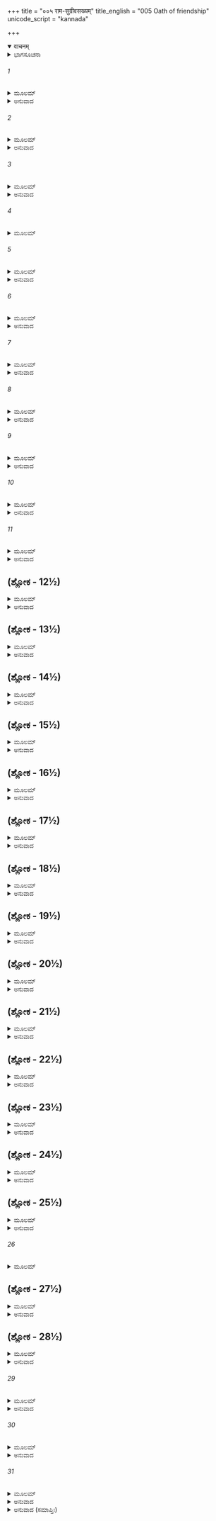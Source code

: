 +++
title = "००५ राम-सुग्रीवसख्यम्"
title_english = "005 Oath of friendship"
unicode_script = "kannada"

+++
<details open><summary>वाचनम्</summary>

<div class="audioEmbed"  caption="श्रीराम-हरिसीताराममूर्ति-घनपाठिभ्यां वचनम्" src="https://archive.org/download/Ramayana-recitation-Sriram-harisItArAmamUrti-Ghanapaati-v2/Kanda_4/Kanda_4_KSK-005-Rama_Sugreeva_Sakhyam_0.mp3"></div>
</details>



<details><summary>ಭಾಗಸೂಚನಾ</summary>

ಶ್ರೀರಾಮ ಮತ್ತು ಸುಗ್ರೀವನ ಮೈತ್ರಿ, ಶ್ರೀರಾಮನು ವಾಲಿಯನ್ನು ವಧಿಸುವುದಾಗಿ ಪ್ರತಿಜ್ಞೆ ಮಾಡಿದುದು
</details>

###### 1


<details><summary>ಮೂಲಮ್</summary>

ಋಷ್ಯಮೂಕಾತ್ತು ಹನುಮಾನ್ ಗತ್ವಾ ತಂ ಮಲಯಂ ಗಿರಿಮ್ ।  
ಆಚಚಕ್ಷೇ ತದಾ ವೀರೌ ಕಪಿರಾಜಾಯ ರಾಘವೌ ॥
</details>

<details><summary>ಅನುವಾದ</summary>

ಶ್ರೀರಾಮ-ಲಕ್ಷ್ಮಣರನ್ನು ಋಷ್ಯಮೂಕ ಪರ್ವತದಲ್ಲಿ ಸುಗ್ರೀವನ ವಾಸಸ್ಥಾನದಲ್ಲಿ ಕುಳ್ಳಿರಿಸಿ, ಹನುಮಂತನು ಅಲ್ಲಿಂದ ಮಲಯ ಪರ್ವತಕ್ಕೆ (ಅದು ಋಷ್ಯಮೂಕದ ಒಂದು ಶಿಖರವಾಗಿತ್ತು) ಹೋಗಿ ವಾನರರಾಜ ಸುಗ್ರೀವನಿಗೆ ಆ ಇಬ್ಬರು ರಘುವಂಶೀ ವೀರರನ್ನು ಪರಿಚಯಿಸುತ್ತಾ ಹೀಗೆ ಹೇಳಿದನು.॥1॥
</details>

###### 2


<details><summary>ಮೂಲಮ್</summary>

ಅಯಂ ರಾಮೋ ಮಹಾಪ್ರಾಜ್ಞಃ ಸಂಪ್ರಾಪ್ತೋ ದೃಢವಿಕ್ರಮಃ ।  
ಲಕ್ಷ್ಮಣೇನ ಸಹ ಭ್ರಾತ್ರಾ ರಾಮೋಽಯಂ ಸತ್ಯವಿಕ್ರಮಃ ॥
</details>

<details><summary>ಅನುವಾದ</summary>

ಮಹಾಪ್ರಾಜ್ಞನೇ! ಅಮೋಘ ಹಾಗೂ ಅತ್ಯಂತ ದೃಢ ಪರಾಕ್ರಮಿಯಾದ ಶ್ರೀರಾಮಚಂದ್ರನು ತನ್ನ ತಮ್ಮನಾದ ಲಕ್ಷ್ಮಣನೊಂದಿಗೆ ಆಗಮಿಸಿರುವನು.॥2॥
</details>

###### 3


<details><summary>ಮೂಲಮ್</summary>

ಇಕ್ಷ್ವಾಕೂಣಾಂ ಕುಲೇ ಜಾತೋ ರಾಮೋ ದಶರಥಾತ್ಮಜಃ ।  
ಧರ್ಮೇ ನಿಗದಿತಶ್ಚೈವ ಪಿತುರ್ನಿರ್ದೇಶಕಾರಕಃ ॥
</details>

<details><summary>ಅನುವಾದ</summary>

ಈ ಶ್ರೀರಾಮನು ಇಕ್ಷ್ವಾಕುವಂಶದಲ್ಲಿ ಆವಿರ್ಭವಿಸಿರುವನು. ದಶರಥ ಮಹಾರಾಜರ ಪುತ್ರನು ಮತ್ತು ಸ್ವಧರ್ಮಪಾಲನೆಗಾಗಿ ಜಗತ್ತಿನಲ್ಲಿ ವಿಖ್ಯಾತನಾಗಿರುವನು. ಪಿತೃವಾಕ್ಯ ಪರಿಪಾಲನೆಗಾಗಿ ಈ ವನಕ್ಕೆ ಆಗಮಿಸಿರುವನು.॥3॥
</details>

###### 4


<details><summary>ಮೂಲಮ್</summary>

ರಾಜಸೂಯಾಶ್ವಮೇಧೈಶ್ಚ ವಹ್ನಿರ್ಯೇನಾಭಿತರ್ಪಿತಃ ।  
ದಕ್ಷಿಣಾಶ್ಚ ತಥೋತ್ಸೃಷ್ಟಾ ಗಾವಃ ಶತಸಹಸ್ರಶಃ ॥
</details>

###### 5


<details><summary>ಮೂಲಮ್</summary>

ತಪಸಾ ಸತ್ಯವಾಕ್ಯೇನ ವಸುಧಾ ಯೇನ ಪಾಲಿತಾ ।  
ಸ್ತ್ರೀಹೇತೋಸ್ತಸ್ಯ ಪುತ್ರೋಽಯಂ ರಾಮೋಽರಣ್ಯಂಸಮಾಗತಃ ॥
</details>

<details><summary>ಅನುವಾದ</summary>

ಯಾರು ರಾಜಸೂಯ ಮತ್ತು ಅಶ್ವಮೇಧ ಯಜ್ಞಗಳ ಅನುಷ್ಠಾನ ಮಾಡಿ ಯಜ್ಞನಾರಾಯಣನನ್ನು ತೃಪ್ತಿಪಡಿಸಿದ್ದನೋ, ಬ್ರಾಹ್ಮಣರಿಗೆ ಹೇರಳ ದಕ್ಷಿಣೆ ಕೊಟ್ಟಿದ್ದನೋ, ಲಕ್ಷ ಗೋವುಗಳನ್ನು ದಾನ ಮಾಡಿದ್ದನೋ, ಯಾರು ಸತ್ಯಭಾಷಣ ಪೂರ್ವಕ ತಪಸ್ಸಿನಿಂದ ವಸುಂಧರೆಯನ್ನು ಪಾಲಿಸಿದ್ದನೋ, ಆ ದಶರಥ ಮಹಾರಾಜರ ಪುತ್ರನಾದ ಈ ಶ್ರೀರಾಮನು, ತಂದೆಯವರು ತನ್ನ ಪತ್ನೀ ಕೈಕೇಯಿಗೆ ಕೊಟ್ಟ ವರವನ್ನು ಪಾಲಿಸುವ ನಿಮಿತ್ತದಿಂದ ಈ ವನಕ್ಕೆ ಬಂದಿರುವನು.॥4-5॥
</details>

###### 6


<details><summary>ಮೂಲಮ್</summary>

ತಸ್ಯಾಸ್ಯ ವಸತೋಽರಣ್ಯೇ ನಿಯತಸ್ಯ ಮಹಾತ್ಮನಃ ।  
ರಾವಣೇನ ಹೃತಾ ಭಾರ್ಯಾ ಸ ತ್ವಾಂ ಶರಣಮಾಗತಃ ॥
</details>

<details><summary>ಅನುವಾದ</summary>

ಮಹಾತ್ಮಾ ಶ್ರೀರಾಮನು ಮುನಿಗಳಂತೆ ನಿಯಮಗಳನ್ನು ಪಾಲಿಸುತ್ತಾ ದಂಡಕಾರಣ್ಯದಲ್ಲಿ ವಾಸಿಸುತ್ತಿದ್ದನು. ಒಂದು ದಿನ ರಾವಣನು ಬಂದು ಬರಿದಾದ ಆಶ್ರಮದಿಂದ ಇವನ ಪತ್ನೀ ಸೀತೆಯನ್ನು ಅಪಹರಿಸಿದನು. ಆಕೆಯನ್ನು ಹುಡುಕುತ್ತಾ ಇವನು ನಿಮ್ಮ ಆಶ್ರಯಕ್ಕೆ ಬಂದಿರುವನು.॥6॥
</details>

###### 7


<details><summary>ಮೂಲಮ್</summary>

ಭವತಾ ಸಖ್ಯಕಾಮೌ ತೌ ಭ್ರಾತರೌ ರಾಮಲಕ್ಷ್ಮಣೌ ।  
ಪ್ರಗೃಹ್ಯ ಚಾರ್ಚಯಸ್ವೈತೌ ಪೂಜನೀಯ ತಮಾವುಭೌ ॥
</details>

<details><summary>ಅನುವಾದ</summary>

ಈ ರಾಮ-ಲಕ್ಷ್ಮಣರು ನಿನ್ನೊಂದಿಗೆ ಮೈತ್ರಿ ಮಾಡಲು ಬಯಸುವರು. ನೀವು ಹೋಗಿ ಇವರನ್ನು ತನ್ನವರಾಗಿಸಿಕೊಂಡು ಇವರನ್ನು ಯಥೋಚಿತವಾಗಿ ಸತ್ಕರಿಸಿರಿ; ಏಕೆಂದರೆ ಇವರಿಬ್ಬರೂ ವೀರರ ನಮಗೆ ಪರಮ ಪೂಜನೀಯರಾಗಿದ್ದಾರೆ.॥7॥
</details>

###### 8


<details><summary>ಮೂಲಮ್</summary>

ಶ್ರುತ್ವಾ ಹನೂಮತೋ ವಾಕ್ಯಂ ಸುಗ್ರೀವೋ ವಾನರಾಧಿಪಃ ।  
ದರ್ಶನೀಯತಮೋ ಭೂತ್ವಾ ಪ್ರೀತ್ಯೋವಾಚ ಚ ರಾಘವಮ್ ॥
</details>

<details><summary>ಅನುವಾದ</summary>

ಹನುಮಂತನ ಮಾತನ್ನು ಕೇಳಿ ವಾನರರಾಜ ಸುಗ್ರೀವನು ಸ್ವೇಚ್ಛೆಯಿಂದ ಅತ್ಯಂತ ದರ್ಶನೀಯ ರೂಪಧರಿಸಿಕೊಂಡು ಶ್ರೀರಘುನಾಥನ ಬಳಿಗೆ ಬಂದು ತುಂಬಾ ಪ್ರೇಮದಿಂದ ಹೇಳಿದನು.॥8॥
</details>

###### 9


<details><summary>ಮೂಲಮ್</summary>

ಭವಾನ್ಧರ್ಮವನೀತಶ್ಚ ಸುತಪಾಃ ಸರ್ವವತ್ಸಲಃ ।  
ಆಖ್ಯಾತಾ ವಾಯುಪುತ್ರೇಣ ತತ್ತ್ವತೋ ಮೇ ಭವದ್ಗುಣಾಃ ॥
</details>

<details><summary>ಅನುವಾದ</summary>

ಪ್ರಭೋ! ನೀನು ಧರ್ಮದ ವಿಷಯದಲ್ಲಿ ಚೆನ್ನಾಗಿ ಸುಶಿಕ್ಷಿತನೂ, ಪರಮ ತೇಜಸ್ವಿಗಳೂ, ಎಲ್ಲರ ಮೇಲೆ ದಯೆ ಮಾಡುವವನೂ, ಆಗಿರುವೆ. ಪವನಕುಮಾರ ಹನುಮಂತನು ನನ್ನಲ್ಲಿ ನಿನ್ನ ಯಥಾರ್ಥ ಗುಣಗಳನ್ನು ವರ್ಣಿಸಿರುವನು.॥9॥
</details>

###### 10


<details><summary>ಮೂಲಮ್</summary>

ತನ್ಮಮೈವೈಷ ಸತ್ಕಾರೋ ಲಾಭಶ್ಚೈವೋತ್ತಮಃ ಪ್ರಭೋ ।  
ಯತ್ತ್ವಮಿಚ್ಛಸಿ ಸೌಹಾರ್ದಂ ವಾನರೇಣ ಮಯಾ ಸಹ ॥
</details>

<details><summary>ಅನುವಾದ</summary>

ಭಗವಂತನೇ! ನಾನು ವಾನರನಾಗಿದ್ದೇನೆ, ನೀನು ನರನಾಗಿರುವೆ, ನನ್ನೊಂದಿಗೆ ಮೈತ್ರಿ ಮಾಡಲು ನೀನು ಬಯಸುವುದೇ ನನ್ನ ಸತ್ಕಾರವಾದಂತಾಯಿತು ನನಗೂ ಕೂಡ ಉತ್ತಮ ಲಾಭ ಪ್ರಾಪ್ತವಾಗುವುದು.॥10॥
</details>

###### 11


<details><summary>ಮೂಲಮ್</summary>

ರೋಚತೇ ಯದಿ ಮೇ ಸಖ್ಯಂ ಬಾಹುರೇಷ ಪ್ರಸಾರಿತಃ ।  
ಗೃಹ್ಯತಾಂ ಪಾಣಿನಾ ಪಾಣಿರ್ಮರ್ಯಾದಾ ಬಧ್ಯತಾಂ ಧ್ರುವಾ ॥
</details>

<details><summary>ಅನುವಾದ</summary>

ನನ್ನ ಮಿತ್ರತೆಯು ನಿಮಗೆ ಸರಿ ಕಂಡರೆ ನನ್ನ ಈ ಕೈಯನ್ನು ಚಾಚಿರುವೆನು. ನೀನು ಇದನ್ನು ಹಿಡಿದುಕೊಳ್ಳಿರಿ ಹಾಗೂ ಪರಸ್ಪರ ಮೈತ್ರಿಯು ಕಡಿಯದ ಸಂಬಂಧವು ಶಾಶ್ವತವಾಗಿ ಇರಲಿ.॥11॥
</details>

## (ಶ್ಲೋಕ - 12½)


<details><summary>ಮೂಲಮ್</summary>

ಏತತ್ತು ವಚನಂ ಶ್ರುತ್ವಾ ಸುಗ್ರೀವಸ್ಯ ಸುಭಾಷಿತಮ್ ।  
ಸಂಪ್ರಹೃಷ್ಟಮನಾ ಹಸ್ತಂ ಪೀಡಯಾಮಾಸ ಪಾಣಿನಾ ॥  
ಹೃಷ್ಟಃ ಸೌಹೃದಮಾಲಂಬ್ಯ ಪರ್ಯಷ್ವಜತ ಪೀಡಿತಮ್ ।
</details>

<details><summary>ಅನುವಾದ</summary>

ಸುಗ್ರೀವನ ಈ ಸುಂದರ ಮಾತನ್ನು ಕೇಳಿ ಭಗವಾನ್ ಶ್ರೀರಾಮನ ಮನಸ್ಸು ಪ್ರಸನ್ನವಾಯಿತು. ಅವನು ತನ್ನ ಕೈಯಿಂದ ಅವನ ಕೈಹಿಡಿದು, ಸೌಹಾರ್ದವನ್ನು ಆಶ್ರಯಿಸಿ ಬಹಳ ಹರ್ಷದಿಂದ ಶೋಕಪೀಡಿತ ಸುಗ್ರೀವನನ್ನು ಬಿಗಿದಪ್ಪಿಕೊಂಡನು.॥12½॥
</details>

## (ಶ್ಲೋಕ - 13½)


<details><summary>ಮೂಲಮ್</summary>

ತತೋ ಹನೂಮಾನ್ ಸಂತ್ಯಜ್ಯ ಭಿಕ್ಷುರೂಪಮರಿಂದಮಃ ॥  
ಕಾಷ್ಠಯೋಃ ಸ್ವೇನ ರೂಪೇಣ ಜನಯಾಮಾಸ ಪಾವಕಮ್ ।
</details>

<details><summary>ಅನುವಾದ</summary>

(ಸುಗ್ರೀವನ ಬಳಿಗೆ ಹೋಗುವ ಮೊದಲು ಹನುಮಂತನು ಪುನಃ ಭಿಕ್ಷುರೂಪವನ್ನು ಧರಿಸಿದ್ದನು.) ಶ್ರೀರಾಮ ಮತ್ತು ಸುಗ್ರೀವನ ಮೈತ್ರಿಯ ಸಮಯ ಶತ್ರುಸೂದನ ಹನುಮಂತನು ಭಿಕ್ಷುರೂಪವನ್ನು ತ್ಯಜಿಸಿ, ತನ್ನ ಸಹಜರೂಪವನ್ನು ಧರಿಸಿ, ಎರಡು ಕಟ್ಟಿಗೆಗಳನ್ನು ತಿಕ್ಕಿ ಬೆಂಕಿಯನ್ನು ಉಂಟುಮಾಡಿದನು.॥13½॥
</details>

## (ಶ್ಲೋಕ - 14½)


<details><summary>ಮೂಲಮ್</summary>

ದೀಪ್ಯಮಾನಂ ತತೋ ವಹ್ನಿಂ ಪುಷ್ಪೈರಭ್ಯರ್ಚ್ಯ ಸತ್ಕೃತಮ್ ॥  
ತಯೋರ್ಮಧ್ಯೇ ತು ಸುಪ್ರೀತೋ ನಿದಧೌ ಸುಸಮಾಹಿತಃ ।
</details>

<details><summary>ಅನುವಾದ</summary>

ಅನಂತರ ಆ ಅಗ್ನಿಯನ್ನು ಪ್ರಜ್ವಲಿಸಿ, ಹೂವುಗಳಿಂದ ಅಗ್ನಿನಾರಾಯಣನನ್ನು ಆದರದಿಂದ ಪೂಜಿಸಿ, ಮತ್ತೆ ಏಕಾಗ್ರಚಿತ್ತನಾಗಿ ಶ್ರೀರಾಮ ಮತ್ತು ಸುಗ್ರೀವರ ನಡುವೆ ಸಾಕ್ಷಿಯಾಗಿ ಅಗ್ನಿಯನ್ನು ಸ್ಥಾಪಿಸಿದನು.॥14½॥
</details>

## (ಶ್ಲೋಕ - 15½)


<details><summary>ಮೂಲಮ್</summary>

ತತೋಽಗ್ನಿಂ ದೀಪ್ಯಮಾನಂ ತೌ ಚಕ್ರತುಶ್ಯ ಪ್ರದಕ್ಷಿಣಮ್ ॥  
ಸುಗ್ರೀವೋ ರಾಘವಶ್ಚೈವ ವಯಸ್ಯತ್ವಮುಪಾಗತೌ ।
</details>

<details><summary>ಅನುವಾದ</summary>

ಬಳಿಕ ಸುಗ್ರೀವ ಹಾಗೂ ಶ್ರೀರಾಮಚಂದ್ರನು ಆ ಪ್ರಜ್ವಲಿತ ಅಗ್ನಿಗೆ ಪ್ರದಕ್ಷಿಣೆ ಮಾಡಿ ಇಬ್ಬರೂ ಪರಸ್ಪರ ಮಿತ್ರರಾದರು.॥15½॥
</details>

## (ಶ್ಲೋಕ - 16½)


<details><summary>ಮೂಲಮ್</summary>

ತತಃ ಸುಪ್ರೀತಮನಸೌ ತಾವುಭೌ ಹರಿರಾಘವೌ ॥  
ಅನ್ಯೋನ್ಯಮಭಿವೀಕ್ಷಂತೌ ನ ತೃಪ್ತಿಮುಪಜಗ್ಮತುಃ ।
</details>

<details><summary>ಅನುವಾದ</summary>

ಇದರಿಂದ ವಾನರರಾಜನಿಗೆ ಮತ್ತು ಶ್ರೀರಘುನಾಥನಿಗೆ ಹೃದಯದಲ್ಲಿ ಬಹಳ ಪ್ರಸನ್ನತೆ ಉಂಟಾಯಿತು. ಅವರು ಪರಸ್ಪರ ನೋಡುತ್ತಾ ತೃಪ್ತರಾಗುತ್ತಿರಲಿಲ್ಲ.॥16½॥
</details>

## (ಶ್ಲೋಕ - 17½)


<details><summary>ಮೂಲಮ್</summary>

ತ್ವ ವಯಸ್ಯೋಽಸಿ ಹೃದ್ಯೋ ಮೇ ಹ್ಯೇಕಂ ದುಃಖಂ ಸುಖಂ ಚ ನೌ ॥  
ಸುಗ್ರೀವೋ ರಾಘವಂ ವಾಕ್ಯಮಿತ್ಯುವಾಚ ಪ್ರಹೃಷ್ಟವತ್ ।
</details>

<details><summary>ಅನುವಾದ</summary>

ಆಗ ಸುಗ್ರೀವನು ಶ್ರೀರಾಮನಲ್ಲಿ ಪ್ರಸನ್ನತೆಯಿಂದ ಹೇಳಿದನು - ‘ನೀನು ನನ್ನ ಪ್ರಿಯಮಿತ್ರನಾಗಿರುವೆ’. ಇಂದಿನಿಂದ ನಮ್ಮಿಬ್ಬರ ಸುಖ-ದುಃಖಗಳು ಸಮಾನವಾಗಿವೆ.॥17½॥
</details>

## (ಶ್ಲೋಕ - 18½)


<details><summary>ಮೂಲಮ್</summary>

ತತಃ ಸುಪರ್ಣಬಹುಲಾಂ ಭಂತ್ತ್ವಾಶಾಖಾಂ ಸುಪುಷ್ಟಿತಾಮ್ ॥  
ಸಾಲಸ್ಯಾಸ್ತೀರ್ಯ ಸುಗ್ರೀವೋ ನಿಷಸಾದ ಸರಾಘವಃ ।
</details>

<details><summary>ಅನುವಾದ</summary>

ಹೀಗೆ ಹೇಳಿ ಸುಗ್ರೀವನು ಹೆಚ್ಚು ಎಲೆ-ಪುಷ್ಪಗಳಿರುವ ಸಾಲವೃಕ್ಷದ ಒಂದು ರೆಂಬೆಯನ್ನು ಮುರಿದು ಹಾಸಿ ಶ್ರೀರಾಮಚಂದ್ರನನೊಂದಿಗೆ ಅದರ ಮೇಲೆ ಕುಳಿತುಕೊಂಡನು.॥18½॥
</details>

## (ಶ್ಲೋಕ - 19½)


<details><summary>ಮೂಲಮ್</summary>

ಲಕ್ಷ್ಮಣಾಯಾಥ ಸಂಹೃಷ್ಟೋ ಹನುಮಾನ್ಮಾರುತಾತ್ಮಜಃ ॥  
ಶಾಖಾಂ ಚಂದನವೃಕ್ಷಸ್ಯ ದದೌ ಪರಮಪುಷ್ಟಿತಾಮ್ ।
</details>

<details><summary>ಅನುವಾದ</summary>

ಬಳಿಕ ಪವನಪುತ್ರ ಹನುಮಂತನು ಅತ್ಯಂತ ಪ್ರಸನ್ನನಾಗಿ ಗಂಧದ ಮರದ ಅನೇಕ ಹೂವುಗಳಿದ್ದ ಒಂದು ರೆಂಬೆಯನ್ನು ಕಿತ್ತು ಲಕ್ಷ್ಮಣನಿಗೆ ಕುಳಿತುಕೊಳ್ಳಲು ನೀಡಿದನು.॥19½॥
</details>

## (ಶ್ಲೋಕ - 20½)


<details><summary>ಮೂಲಮ್</summary>

ತತಃ ಪ್ರಹೃಷ್ಟಃ ಸುಗ್ರೀವಃ ಶ್ಲಕ್ಷ್ಣಂ ಮಧುರಯಾ ಗಿರಾ ॥  
ಪ್ರತ್ಯುವಾಚ ತದಾ ರಾಮಂ ಹರ್ಷವ್ಯಾಕುಲಲೋಚನಃ ।
</details>

<details><summary>ಅನುವಾದ</summary>

ಅನಂತರ ಹರ್ಷಗೊಂಡು ಅರಳಿದ ನೇತ್ರಗಳಿಂದ ಸುಗ್ರೀವನು ಭಗವಾನ್ ಶ್ರೀರಾಮನಲ್ಲಿ ಸ್ನಿಗ್ಧ ಮಧುರ ವಾಣಿಯಲ್ಲಿ ಹೇಳಿದನು.॥20½॥
</details>

## (ಶ್ಲೋಕ - 21½)


<details><summary>ಮೂಲಮ್</summary>

ಅಹಂ ವಿನಿಕೃತೋ ರಾಮ ಚರಾಮೀಹ ಭಯಾರ್ದಿತಃ ॥  
ಹೃತಭಾರ್ಯೋ ವನೇ ತ್ರಸ್ಥೋ ದುರ್ಗಮೇತದುಪಾಶ್ರಿತಃ ।
</details>

<details><summary>ಅನುವಾದ</summary>

ಶ್ರೀರಾಮ! ನಾನು ಮನೆಯಿಂದ ಹೊರ ಹಾಕಲ್ಪಟ್ಟಿರುವೆನು ಮತ್ತು ಭಯದಿಂದ ಪೀಡಿತನಾಗಿ ಇಲ್ಲಿ ಸಂಚರಿಸುತ್ತಿದ್ದೇನೆ. ನನ್ನ ಪತ್ನಿಯನ್ನು ನನ್ನಿಂದ ಕಿತ್ತುಕೊಂಡಿರುವನು. ನಾನು ಆತಂಕಿತನಾಗಿ ವನದಲ್ಲಿ ಈ ದುರ್ಗಮ ಪರ್ವತವನ್ನು ಆಶ್ರಯಿಸಿರುವೆನು.॥21½॥
</details>

## (ಶ್ಲೋಕ - 22½)


<details><summary>ಮೂಲಮ್</summary>

ಸೋಽಹಂ ತ್ರಸ್ತೋ ವನೇ ಭೀತೋ ವಸಾಮ್ಯುದ್ ಭ್ರಾಂತಚೇತನಃ ॥  
ವಾಲಿನಾ ನಿಕೃತೋ ಭ್ರಾತ್ರಾ ಕತವೈರಶ್ಚ ರಾಘವ ।
</details>

<details><summary>ಅನುವಾದ</summary>

ರಘುನಂದನ! ನನ್ನ ಅಣ್ಣ ವಾಲಿಯು ನನ್ನನ್ನು ಮನೆಯಿಂದ ಹೊರಹಾಕಿ ನನ್ನೊಂದಿಗೆ ವೈರ ಕಟ್ಟಿಕೊಂಡಿರುವನು. ಅವನ ಭಯದಿಂದ ಉದ್ಭ್ರಾಂತಚಿತ್ತನಾಗಿ ನಾನು ಈ ಕಾಡಿನಲ್ಲಿ ವಾಸಿಸುತ್ತಿದ್ದೇನೆ.॥22½॥
</details>

## (ಶ್ಲೋಕ - 23½)


<details><summary>ಮೂಲಮ್</summary>

ವಾಲಿನೋ ಮೇ ಮಹಾಭಾಗ ಭಯಾರ್ತಸ್ಯಾಭಯಂ ಕುರು ॥  
ಕರ್ತುಮರ್ಹಸಿ ಕಾಕುತ್ಸ್ಥ ಭಯಂ ಮೇ ನ ಭವೇದ್ಯಥಾ ।
</details>

<details><summary>ಅನುವಾದ</summary>

ಮಹಾಭಾಗ! ವಾಲಿಯ ಭಯದಿಂದ ಪೀಡಿತನಾದ ಸೇವಕನಾದ ನನಗೆ ನೀನು ಅಭಯ ದಾನಕೊಡು. ಕಾಕುತ್ಸ್ಥನೇ! ನನಗೆ ಯಾವುದೇ ಭಯವು ಇರದಂತೆ ನೀನು ಮಾಡಬೇಕು.॥23½॥
</details>

## (ಶ್ಲೋಕ - 24½)


<details><summary>ಮೂಲಮ್</summary>

ಏವಮುಕ್ತಸ್ತು ತೇಜಸ್ವೀ ಧರ್ಮಜ್ಞೋ ಧರ್ಮವತ್ಸಲಃ ॥  
ಪ್ರತ್ಯಭಾಷತ ಕಾಕುತ್ಸ್ಥಃ ಸುಗ್ರೀವಂ ಪ್ರಹಸನ್ನಿವ ।
</details>

<details><summary>ಅನುವಾದ</summary>

ಸುಗ್ರೀವನು ಹೀಗೆ ಹೇಳಿದಾಗ ಧರ್ಮದ ಜ್ಞಾತಾ, ಧರ್ಮವತ್ಸಲ, ಕಕುತ್ಸ್ಥ ಕುಲಭೂಷಣ ತೇಜಸ್ವೀ ಶ್ರೀರಾಮನು ನಗುತ್ತಾ ಸುಗ್ರೀವನಲ್ಲಿ ಹೀಗೆ ಉತ್ತರಿಸಿದನು.॥24½॥
</details>

## (ಶ್ಲೋಕ - 25½)


<details><summary>ಮೂಲಮ್</summary>

ಉಪಕಾರಫಲಂ ಮಿತ್ರಂ ವಿದಿತಂ ಮೇ ಮಹಾಕಪೇ ॥  
ವಾಲಿನಂ ತಂ ವಧಿಷ್ಯಾಮಿ ತವ ಭಾರ್ಯಾಪಹಾರಿಣಮ್ ।
</details>

<details><summary>ಅನುವಾದ</summary>

ಮಹಾಕಪಿಯೇ! ಮಿತ್ರನು ಉಪಕಾರರೂಪೀ ಫಲವನ್ನು ಕೊಡುವವನು ಎಂಬುದು ನನಗೆ ತಿಳಿದಿದೆ. ನಾನು ನಿನ್ನ ಪತ್ನಿಯನ್ನು ಅಪಹರಿಸಿದ ವಾಲಿಯ ವಧೆಮಾಡುವೆನು.॥25½॥
</details>

###### 26


<details><summary>ಮೂಲಮ್</summary>

ಅಮೋಘಾಃ ಸೂರ್ಯಸಂಕಾಶಾ ಮೇಮೇ ನಿಶಿತಾಃ ಶರಾಃ ॥
</details>

## (ಶ್ಲೋಕ - 27½)


<details><summary>ಮೂಲಮ್</summary>

ತಸ್ಮಿನ್ವಾಲಿನಿ ದುರ್ವೃತ್ತೇ ನಿಪತಿಷ್ಯಂತಿ ವೇಗತಾಃ ।  
ಕಂಕಪತ್ರಪ್ರತಿಚ್ಛನ್ನಾ ಮಹೇಂದ್ರಾಶನಿಸಂನಿಭಾಃ ॥  
ತೀಕ್ಷ್ಣಾಗ್ರಾ ಋಜುಪರ್ವಾಣಃ ಸರೋಷಾ ಭುಜಗಾ ಇವ ।
</details>

<details><summary>ಅನುವಾದ</summary>

ಸೂರ್ಯತುಲ್ಯ ತೇಜಸ್ವೀ ಅಮೋಘ ವೇಗಶಾಲೀ, ಬಾಣಗಳ ಸಂಗ್ರಹ ನನ್ನ ಬತ್ತಳಿಕೆಯಲ್ಲಿ ಇವೆ. ಅವುಗಳು ಎಂದೂ ನಿಷ್ಪಲವಾಗುವುದಿಲ್ಲ. ಇವುಗಳಲ್ಲಿ ಕಂಕಪಕ್ಷಿಯ ಗರಿಕಟ್ಟಲಾಗಿದೆ, ಅದರಿಂದ ಅವು ಆಚ್ಛಾದಿತವಾಗಿವೆ. ಇವುಗಳ ಅಗ್ರಭಾಗ ತೀಕ್ಷ್ಣವಾಗಿದ್ದು, ಗಂಟುಗಳು ನೇರವಾಗಿವೆ. ಇವು ರೋಷಗೊಂಡ ಸರ್ಪಗಳಂತೆ ಹೊರಟು, ಇಂದ್ರನ ವಜ್ರದಂತೆ ಭಯಂಕರ ಏಟು ಕೊಡುತ್ತವೆ. ಆ ದುರಾಚಾರೀ ವಾಲಿಯ ಮೇಲೆ ನನ್ನ ಈ ಬಾಣಗಳು ಅವಶ್ಯವಾಗಿ ಬೀಳುವವು.॥26-27॥
</details>

## (ಶ್ಲೋಕ - 28½)


<details><summary>ಮೂಲಮ್</summary>

ತಮದ್ಯ ವಾಲಿನಂ ಪಶ್ಯ ತೀಕ್ಷ್ಣೈರಾಶೀ ವಿಷೋಪಮೈಃ ॥  
ಶರೈರ್ವಿನಿಹತಂ ಭೂಮೌ ಪ್ರಕೀರ್ಣಮಿವ ಪರ್ವತಮ್ ।
</details>

<details><summary>ಅನುವಾದ</summary>

ಇಂದು ನೋಡು, ನಾನು ನನ್ನ ವಿಷಧರ ಸರ್ಪಗಳಂತಿರುವ ಹರಿತವಾದ ಬಾಣಗಳನ್ನು ಪ್ರಯೋಗಿಸಿ ವಾಲಿಯನ್ನು ಧರಾಶಾಯಿಯಾಗಿಸುವೆನು. ಅವನು ಇಂದ್ರನ ವಜ್ರದಿಂದ ಪುಡಿಯಾದ ಪರ್ವತದಂತೆ ಕಂಡುಬಂದಾನು.॥28॥
</details>

###### 29


<details><summary>ಮೂಲಮ್</summary>

ಸ ತು ತದ್ವಚನಂ ಶ್ರುತ್ವಾ ರಾಘವಸ್ಯಾತ್ಮನೋ ಹಿತಮ್ ।  
ಸುಗ್ರೀವಃ ಪರಮಪ್ರೀತಃ  ಪರಮಂ ವಾಕ್ಯಮಬ್ರವೀತ್ ॥
</details>

<details><summary>ಅನುವಾದ</summary>

ಶ್ರೀರಘುನಾಥನು ಆಡಿದ ತನ್ನ ಹಿತದ ಮಾತನ್ನು ಕೇಳಿ ಸುಗ್ರೀವನಿಗೆ ಬಹಳ ಸಂತೋಷವಾಯಿತು. ಅವನು ಉತ್ತಮ ವಾಣಿಯಿಂದ ಇಂತೆಂದನು.॥29॥
</details>

###### 30


<details><summary>ಮೂಲಮ್</summary>

ತವ ಪ್ರಸಾದೇನ ನೃಸಿಂಹ ವೀರ  
ಪ್ರಿಯಾಂ ಚ ರಾಜ್ಯಂ ಚ ಸಮಾಪ್ನುಯಾಮಹಮ್ ।  
ತಥಾ ಕುರು ತ್ವಂ ನರದೇವ ವೈರಿಣಂ  
ಯಥಾ ನ ಹಿಂಸ್ಯಾತ್ ಸ ಪುನರ್ಮಮಾಗ್ರಜಮ್ ॥
</details>

<details><summary>ಅನುವಾದ</summary>

ವೀರ ಪುರುಷಸಿಂಹನೇ! ನಾನು ನಿನ್ನ ಕೃಪೆಯಿಂದ ನನ್ನ ಪ್ರಿಯ ಪತ್ನಿಯನ್ನು, ರಾಜ್ಯವನ್ನೂ ಪಡೆದುಕೊಳ್ಳುವಂತಹ ಪ್ರಯತ್ನಮಾಡು. ನರದೇವ! ನನ್ನ ಅಣ್ಣ ವೈರಿಯಾಗಿದ್ದಾನೆ. ಅವನು ನನ್ನನ್ನು ಕೊಲ್ಲದಂತೆ ಅವನ ವ್ಯವಸ್ಥೆ ಮಾಡಿಬಿಡು.॥30॥
</details>

###### 31


<details><summary>ಮೂಲಮ್</summary>

ಸೀತಾಕಪೀಂದ್ರಕ್ಷಣದಾಚರಾಣಾಂ  
ರಾಜೀವಹೇಮಜ್ವಲನೋಪಮಾನಿ ।  
ಸುಗ್ರೀವರಾಮಪ್ರಣಯಪ್ರಸಂಗೇ  
ವಾಮಾನಿ ನೇತ್ರಾಣಿ ಸಮಂ ಸ್ಫುರಂತಿ ॥
</details>

<details><summary>ಅನುವಾದ</summary>

ಸುಗ್ರೀವ ಮತ್ತು ಶ್ರೀರಾಮನ ಈ ಪ್ರೇಮಪೂರ್ಣ ಮೈತ್ರಿಯ ಪ್ರಸಂಗದಲ್ಲಿ ಸೀತೆಯ ಅರಳಿದ ಕಮಲದಂತಹ, ಕಪಿರಾಜ ವಾಲಿಯ ಸುವರ್ಣದಂತಹ, ನಿಶಾಚರರ ಉರಿಯುವ ಬೆಂಕಿಯಂತಿರುವ ಎಡಕಣ್ಣುಗಳು ಒಮ್ಮೆಗೆ ಸ್ಫುರಿಸಿದವು.॥31॥
</details>

<details><summary>ಅನುವಾದ (ಸಮಾಪ್ತಿಃ)</summary>

ಶ್ರೀ ವಾಲ್ಮೀಕಿವಿರಚಿತ ಆರ್ಷರಾಮಾಯಣ ಆದಿಕಾವ್ಯದ ಕಿಷ್ಕಿಂಧಾಕಾಂಡದ ಐದನೆಯ ಸರ್ಗ ಸಂಪೂರ್ಣವಾಯಿತು.॥5॥
</details>
